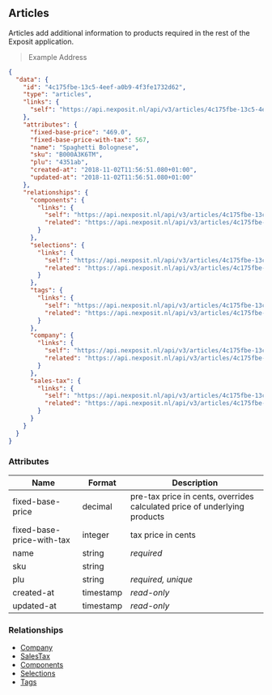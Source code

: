 ## Articles

Articles add additional information to products required in the rest of the Exposit application.

> Example Address

```json
{
  "data": {
    "id": "4c175fbe-13c5-4eef-a0b9-4f3fe1732d62",
    "type": "articles",
    "links": {
      "self": "https://api.nexposit.nl/api/v3/articles/4c175fbe-13c5-4eef-a0b9-4f3fe1732d62"
    },
    "attributes": {
      "fixed-base-price": "469.0",
      "fixed-base-price-with-tax": 567,
      "name": "Spaghetti Bolognese",
      "sku": "B000A3K6TM",
      "plu": "4351ab",
      "created-at": "2018-11-02T11:56:51.080+01:00",
      "updated-at": "2018-11-02T11:56:51.080+01:00"
    },
    "relationships": {
      "components": {
        "links": {
          "self": "https://api.nexposit.nl/api/v3/articles/4c175fbe-13c5-4eef-a0b9-4f3fe1732d62/relationships/components",
          "related": "https://api.nexposit.nl/api/v3/articles/4c175fbe-13c5-4eef-a0b9-4f3fe1732d62/components"
        }
      },
      "selections": {
        "links": {
          "self": "https://api.nexposit.nl/api/v3/articles/4c175fbe-13c5-4eef-a0b9-4f3fe1732d62/relationships/selections",
          "related": "https://api.nexposit.nl/api/v3/articles/4c175fbe-13c5-4eef-a0b9-4f3fe1732d62/selections"
        }
      },
      "tags": {
        "links": {
          "self": "https://api.nexposit.nl/api/v3/articles/4c175fbe-13c5-4eef-a0b9-4f3fe1732d62/relationships/tags",
          "related": "https://api.nexposit.nl/api/v3/articles/4c175fbe-13c5-4eef-a0b9-4f3fe1732d62/tags"
        }
      },
      "company": {
        "links": {
          "self": "https://api.nexposit.nl/api/v3/articles/4c175fbe-13c5-4eef-a0b9-4f3fe1732d62/relationships/company",
          "related": "https://api.nexposit.nl/api/v3/articles/4c175fbe-13c5-4eef-a0b9-4f3fe1732d62/company"
        }
      },
      "sales-tax": {
        "links": {
          "self": "https://api.nexposit.nl/api/v3/articles/4c175fbe-13c5-4eef-a0b9-4f3fe1732d62/relationships/sales-tax",
          "related": "https://api.nexposit.nl/api/v3/articles/4c175fbe-13c5-4eef-a0b9-4f3fe1732d62/sales-tax"
        }
      }
    }
  }
}
```

### Attributes

| Name                        | Format    |  Description        |
| --------------------------- | --------- | ------------------- |
| fixed-base-price            | decimal   |  pre-tax price in cents, overrides calculated price of underlying products
| fixed-base-price-with-tax   | integer   |  tax price in cents
| name                        | string    | *required*
| sku                         | string    |
| plu                         | string    | *required, unique*
| created-at                  | timestamp | *read-only*
| updated-at                  | timestamp | *read-only*

### Relationships

* [Company](#companies)
* [SalesTax](#salestaxes)
* [Components](#components)
* [Selections](#selections)
* [Tags](#tags)

